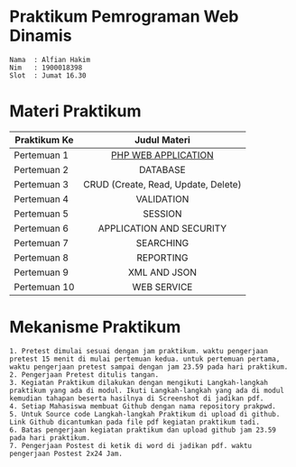 <h1>Praktikum Pemrograman Web Dinamis </h1>

```
Nama  : Alfian Hakim
Nim   : 1900018398
Slot  : Jumat 16.30
```

<h1>Materi Praktikum</h1>

| Praktikum Ke | Judul Materi |
| ------------- |:-------------:|
| Pertemuan 1  | <a href="https://github.com/alfiankidz/prakpwd/tree/main/Pertemuan%201" target="_blank">PHP WEB APPLICATION</a> |
| Pertemuan 2  | DATABASE |
| Pertemuan 3  | CRUD (Create, Read, Update, Delete) |
| Pertemuan 4  | VALIDATION |
| Pertemuan 5  | SESSION |
| Pertemuan 6  | APPLICATION AND SECURITY |
| Pertemuan 7  | SEARCHING |
| Pertemuan 8  | REPORTING |
| Pertemuan 9  | XML AND JSON |
| Pertemuan 10  | WEB SERVICE |

<h1>Mekanisme Praktikum</h1>

```
1. Pretest dimulai sesuai dengan jam praktikum. waktu pengerjaan pretest 15 menit di mulai pertemuan kedua. untuk pertemuan pertama, waktu pengerjaan pretest sampai dengan jam 23.59 pada hari praktikum.
2. Pengerjaan Pretest ditulis tangan.
3. Kegiatan Praktikum dilakukan dengan mengikuti Langkah-langkah praktikum yang ada di modul. Ikuti Langkah-langkah yang ada di modul kemudian tahapan beserta hasilnya di Screenshot di jadikan pdf.
4. Setiap Mahasiswa membuat Github dengan nama repository prakpwd.
5. Untuk Source code Langkah-langkah Praktikum di upload di github. Link Github dicantumkan pada file pdf kegiatan praktikum tadi.
6. Batas pengerjaan kegiatan praktikum dan upload github jam 23.59 pada hari praktikum.
7. Pengerjaan Postest di ketik di word di jadikan pdf. waktu pengerjaan Postest 2x24 Jam.
```
